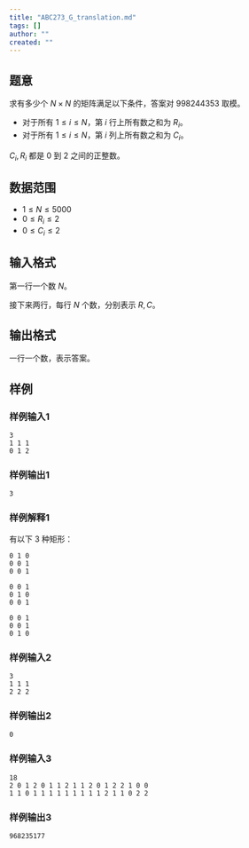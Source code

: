 ```yaml
---
title: "ABC273_G_translation.md"
tags: []
author: ""
created: ""
---
```


## 题意

求有多少个 $N\times N$ 的矩阵满足以下条件，答案对 $998244353$ 取模。

- 对于所有 $1\le i\le N$，第 $i$ 行上所有数之和为 $R_i$。
- 对于所有 $1\le i\le N$，第 $i$ 列上所有数之和为 $C_i$。

$C_i,R_i$ 都是 $0$ 到 $2$ 之间的正整数。

## 数据范围

- $1\le N\le 5000$
- $0\le R_i\le 2$
- $0\le C_i\le 2$

## 输入格式

第一行一个数 $N$。

接下来两行，每行 $N$ 个数，分别表示 $R,C$。

## 输出格式

一行一个数，表示答案。

## 样例

### 样例输入1

```
3
1 1 1
0 1 2
```

### 样例输出1

```
3
```

### 样例解释1

有以下 $3$ 种矩形：

```
0 1 0
0 0 1
0 0 1
```

```
0 0 1
0 1 0
0 0 1
```

```
0 0 1
0 0 1
0 1 0
```

### 样例输入2

```
3
1 1 1
2 2 2
```

### 样例输出2

```
0
```

### 样例输入3

```
18
2 0 1 2 0 1 1 2 1 1 2 0 1 2 2 1 0 0
1 1 0 1 1 1 1 1 1 1 1 1 2 1 1 0 2 2
```

### 样例输出3

```
968235177
```


